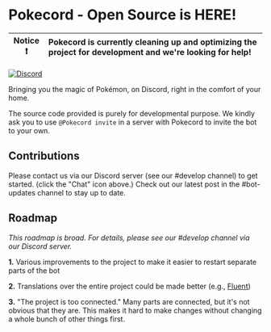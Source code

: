 # Pokecord - Open Source is HERE!

| Notice ❗ | Pokecord is currently cleaning up and optimizing the project for development and we're looking for help!|
| :--------: | :---------------------------------------------------------------------------------------------------------------------------------------------------------------------- |

[![Discord](https://img.shields.io/discord/718872125490069534?logo=discord&style=for-the-badge)](https://discord.gg/EUYgq3Jub3)

Bringing you the magic of Pokémon, on Discord, right in the comfort of your home. 

The source code provided is purely for developmental purpose. We kindly ask you to use `@Pokecord invite` in a server with Pokecord to invite the bot to your own.

## Contributions

Please contact us via our Discord server (see our #develop channel) to get started. (click the "Chat" icon above.)
Check out our latest post in the #bot-updates channel to stay up to date.

## Roadmap
*This roadmap is broad. For details, please see our #develop channel via our Discord server.*

**1.** Various improvements to the project to make it easier to restart separate parts of the bot

**2.** Translations over the entire project could be made better (e.g., [Fluent](https://projectfluent.org/))

**3.** "The project is too connected." Many parts are connected, but it's not obvious that they are. This makes it hard to make changes without changing a whole bunch of other things first.
